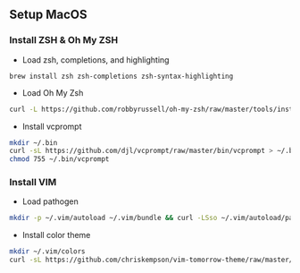 

## Setup MacOS

### Install ZSH & Oh My ZSH

* Load zsh, completions, and highlighting
```
brew install zsh zsh-completions zsh-syntax-highlighting
```

* Load Oh My Zsh
```sh
curl -L https://github.com/robbyrussell/oh-my-zsh/raw/master/tools/install.sh | sh
```

* Install vcprompt
```sh
mkdir ~/.bin
curl -sL https://github.com/djl/vcprompt/raw/master/bin/vcprompt > ~/.bin/vcprompt
chmod 755 ~/.bin/vcprompt
```


### Install VIM

* Load pathogen
```sh
mkdir -p ~/.vim/autoload ~/.vim/bundle && curl -LSso ~/.vim/autoload/pathogen.vim https://tpo.pe/pathogen.vim
```

* Install color theme
```sh
mkdir ~/.vim/colors
curl -sL https://github.com/chriskempson/vim-tomorrow-theme/raw/master/colors/Tomorrow-Night.vim > ~/.vim/colors/Tomorrow-Night.vim
```


